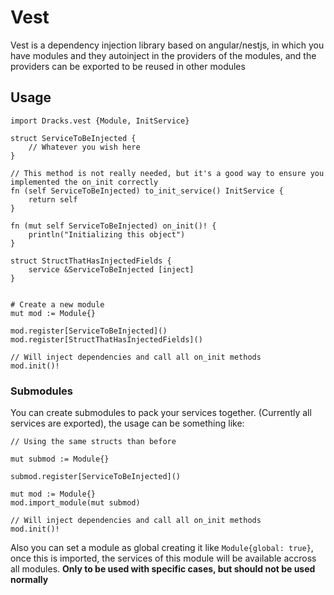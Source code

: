 # Vest
Vest is a dependency injection library based on angular/nestjs, 
in which you have modules and they autoinject in the providers of the modules, 
and the providers can be exported to be reused in other modules

## Usage

```vlang
import Dracks.vest {Module, InitService}

struct ServiceToBeInjected {
    // Whatever you wish here
}

// This method is not really needed, but it's a good way to ensure you implemented the on_init correctly
fn (self ServiceToBeInjected) to_init_service() InitService {
    return self
}

fn (mut self ServiceToBeInjected) on_init()! {
    println("Initializing this object")
}

struct StructThatHasInjectedFields {
    service &ServiceToBeInjected [inject]
}


# Create a new module
mut mod := Module{}

mod.register[ServiceToBeInjected]()
mod.register[StructThatHasInjectedFields]()

// Will inject dependencies and call all on_init methods
mod.init()!
```

### Submodules

You can create submodules to pack your services together. (Currently all services are exported), the usage can be something like: 
```vlang
// Using the same structs than before

mut submod := Module{}

submod.register[ServiceToBeInjected]()

mut mod := Module{}
mod.import_module(mut submod)

// Will inject dependencies and call all on_init methods
mod.init()!
```

Also you can set a module as global creating it like `Module{global: true}`, once this is imported, the services of this module will be available accross all modules. **Only to be used with specific cases, but should not be used normally**

